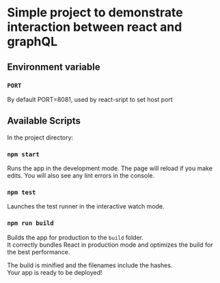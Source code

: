 # Simple project to demonstrate interaction between react and graphQL
## Environment variable 

### `PORT`
By default PORT=8081, used by react-sript to set host port

## Available Scripts

In the project directory:

### `npm start`

Runs the app in the development mode.
The page will reload if you make edits.
You will also see any lint errors in the console.

### `npm test`

Launches the test runner in the interactive watch mode.

### `npm run build`

Builds the app for production to the `build` folder.\
It correctly bundles React in production mode and optimizes the build for the best performance.

The build is minified and the filenames include the hashes.\
Your app is ready to be deployed!
